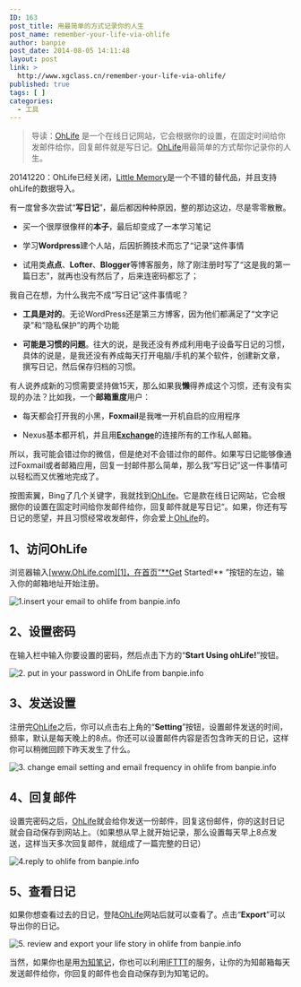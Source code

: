 ```yaml
---
ID: 163
post_title: 用最简单的方式记录你的人生
post_name: remember-your-life-via-ohlife
author: banpie
post_date: 2014-08-05 14:11:48
layout: post
link: >
  http://www.xgclass.cn/remember-your-life-via-ohlife/
published: true
tags: [ ]
categories:
  - 工具
---
```

> 导读：[OhLife][1] 是一个在线日记网站，它会根据你的设置，在固定时间给你发邮件给你，回复邮件就是写日记。[OhLife][1]用最简单的方式帮你记录你的人生。

20141220：OhLife已经关闭，[Little Memory][2]是一个不错的替代品，并且支持ohLife的数据导入。

有一度曾多次尝试“**写日记**”，最后都因种种原因，整的那边这边，尽是零零散散。

*   买一个很厚很像样的**本子**，最后却变成了一本学习笔记

*   学习**Wordpress**建个人站，后因折腾技术而忘了“记录”这件事情

*   试用类**点点**、**Lofter**、**Blogger**等博客服务，除了刚注册时写了“这是我的第一篇日志”，就再也没有然后了，后来连密码都忘了；

我自己在想，为什么我完不成“写日记”这件事情呢？

*   **工具是对的**。无论WordPress还是第三方博客，因为他们都满足了“文字记录”和“隐私保护”的两个功能

*   **可能是习惯的问题**。往大的说，是我还没有养成利用电子设备写日记的习惯，具体的说是，是我还没有养成每天打开电脑/手机的某个软件，创建新文章，撰写日记，然后保存归档的习惯。

有人说养成新的习惯需要坚持做15天，那么如果我**懒**得养成这个习惯，还有没有实现的办法？比如我，一个**邮箱重度**用户：

*   每天都会打开我的小黑，**Foxmail**是我唯一开机自启的应用程序

*   Nexus基本都开机，并且用[**Exchange**][3]的连接所有的工作私人邮箱。

所以，我可能会错过你的微信，但是绝对不会错过你的邮件。如果写日记能够像通过Foxmail或者邮箱应用，回复一封邮件那么简单，那么我“写日记”这一件事情可以轻松而又优雅地完成了。

按图索翼，Bing了几个关键字，我就找到[OhLife][1]。它是款在线日记网站，它会根据你的设置在固定时间给你发邮件给你，回复邮件就是写日记“。如果，你还有写日记的愿望，并且习惯经常收发邮件，你会爱上[OhLife][1]的。

## 1、访问OhLife

浏览器输入[www.OhLife.com][1]，在首页“**Get Started!** ”按钮的左边，输入你的邮箱地址开始注册。

![1.insert your email to ohlife from banpie.info][4]

## 2、设置密码

在输入栏中输入你要设置的密码，然后点击下方的“**Start Using ohLife!**”按钮。

![2. put in your password in OhLife from banpie.info][5]

## 3、发送设置

注册完[OhLife][1]之后，你可以点击右上角的“**Setting**”按钮，设置邮件发送的时间，频率，默认是每天晚上的8点。你还可以设置邮件内容是否包含昨天的日记，这样你可以稍微回顾下昨天发生了什么。

![3. change email setting and email frequency in ohlife from banpie.info][6]

## 4、回复邮件

设置完密码之后，[OhLife][1]就会给你发送一份邮件，回复这份邮件，你的这封日记就会自动保存到网站上。（如果想从早上就开始记录，那么设置每天早上8点发送，这样当天多次回复邮件，就组成了一篇完整的日记）

![4.reply to ohlife from banpie.info][7]

## 5、查看日记

如果你想查看过去的日记，登陆[OhLife][1]网站后就可以查看了。点击“**Export**”可以导出你的日记。

![5. review and export your life story in ohlife from banpie.info][8]

当然，如果你也是用[为知笔记][9]，你也可以利用[IFTTT][10]的服务，让你的为知邮箱每天发送邮件给你，你回复的邮件也会自动保存到为知笔记的。

 [1]: http://www.ohlife.com
 [2]: https://thelittlememory.com/
 [3]: http://www.banpie.info/how-to-sync-contacts-with-exchange-services/ "如何用Exchange同步电脑和手机的联系人"
 [4]: http://www.xgclass.cn/wp-content/uploads/2018/11/1.insert-your-email-to-ohlife-from-banpie.info_-600x278.jpg
 [5]: http://7arnhx.com1.z0.glb.clouddn.com/wp-content/uploads/2014/08/2.-put-in-your-password-in-OhLife-from-banpie.info_.jpg
 [6]: http://7arnhx.com1.z0.glb.clouddn.com/wp-content/uploads/2014/08/3.-change-email-setting-and-email-frequency-in-ohlife-from-banpie.info_.jpg
 [7]: http://7arnhx.com1.z0.glb.clouddn.com/wp-content/uploads/2014/08/4.reply-to-ohlife-from-banpie.info_.jpg
 [8]: http://7arnhx.com1.z0.glb.clouddn.com/wp-content/uploads/2014/08/5.-review-and-export-your-life-story-in-ohlife-from-banpie.info_.jpg
 [9]: http://www.banpie.info/how-to-use-wiz-note-for-collaboration/ "如何做一次协同报道：从采集到共享"
 [10]: http://www.banpie.info/how-to-use-ifttt-to-automate-your-daily-life/ "如何让整个互联网都为你工作"